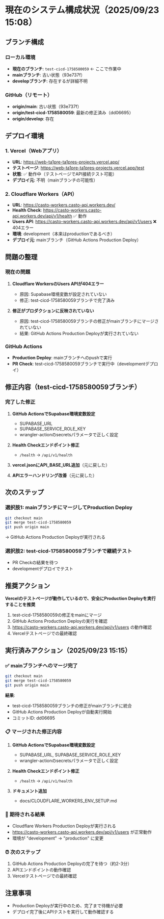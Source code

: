 # 現在のシステム構成状況（2025/09/23 15:08）

## ブランチ構成

### ローカル環境
- **現在のブランチ**: `test-cicd-1758580059` ← ここで作業中
- **mainブランチ**: 古い状態（93e737f）
- **developブランチ**: 存在するが詳細不明

### GitHub（リモート）
- **origin/main**: 古い状態（93e737f）
- **origin/test-cicd-1758580059**: 最新の修正済み（dd06695）
- **origin/develop**: 存在

## デプロイ環境

### 1. Vercel（Webアプリ）
- **URL**: https://web-ta1pre-ta1pres-projects.vercel.app/
- **テストページ**: https://web-ta1pre-ta1pres-projects.vercel.app/test
- **状態**: ✅ 動作中（テストページでAPI接続テスト可能）
- **デプロイ元**: 不明（mainブランチの可能性）

### 2. Cloudflare Workers（API）
- **URL**: https://casto-workers.casto-api.workers.dev/
- **Health Check**: https://casto-workers.casto-api.workers.dev/api/v1/health ✅ 動作
- **Users API**: https://casto-workers.casto-api.workers.dev/api/v1/users ❌ 404エラー
- **環境**: development（本来はproductionであるべき）
- **デプロイ元**: mainブランチ（GitHub Actions Production Deploy）

## 問題の整理

### 現在の問題
1. **Cloudflare WorkersのUsers APIが404エラー**
   - 原因: Supabase環境変数が設定されていない
   - 修正: test-cicd-1758580059ブランチで完了済み

2. **修正がプロダクションに反映されていない**
   - 原因: test-cicd-1758580059ブランチの修正がmainブランチにマージされていない
   - 結果: GitHub Actions Production Deployが実行されていない

### GitHub Actions
- **Production Deploy**: mainブランチへのpushで実行
- **PR Check**: test-cicd-1758580059ブランチで実行中（developmentデプロイ）

## 修正内容（test-cicd-1758580059ブランチ）

### 完了した修正
1. **GitHub ActionsでSupabase環境変数設定**
   - SUPABASE_URL
   - SUPABASE_SERVICE_ROLE_KEY
   - wrangler-actionのsecretsパラメータで正しく設定

2. **Health Checkエンドポイント修正**
   - `/health` → `/api/v1/health`

3. **vercel.jsonにAPI_BASE_URL追加**（元に戻した）

4. **APIエラーハンドリング改善**（元に戻した）

## 次のステップ

### 選択肢1: mainブランチにマージしてProduction Deploy
```bash
git checkout main
git merge test-cicd-1758580059
git push origin main
```
→ GitHub Actions Production Deployが実行される

### 選択肢2: test-cicd-1758580059ブランチで継続テスト
- PR Checkの結果を待つ
- developmentデプロイでテスト

## 推奨アクション

**Vercelのテストページが動作しているので、安全にProduction Deployを実行することを推奨**

1. test-cicd-1758580059の修正をmainにマージ
2. GitHub Actions Production Deployの実行を確認
3. https://casto-workers.casto-api.workers.dev/api/v1/users の動作確認
4. Vercelテストページでの最終確認

## 実行済みアクション（2025/09/23 15:15）

### ✅ mainブランチへのマージ完了
```bash
git checkout main
git merge test-cicd-1758580059
git push origin main
```

**結果**:
- test-cicd-1758580059ブランチの修正がmainブランチに統合
- GitHub Actions Production Deployが自動実行開始
- コミットID: dd06695

### 📋 マージされた修正内容
1. **GitHub ActionsでSupabase環境変数設定**
   - SUPABASE_URL, SUPABASE_SERVICE_ROLE_KEY
   - wrangler-actionのsecretsパラメータで正しく設定

2. **Health Checkエンドポイント修正**
   - `/health` → `/api/v1/health`

3. **ドキュメント追加**
   - docs/CLOUDFLARE_WORKERS_ENV_SETUP.md

### 🚀 期待される結果
- Cloudflare Workers Production Deployが実行される
- https://casto-workers.casto-api.workers.dev/api/v1/users が正常動作
- 環境が "development" → "production" に変更

### ⏰ 次のステップ
1. GitHub Actions Production Deployの完了を待つ（約2-3分）
2. APIエンドポイントの動作確認
3. Vercelテストページでの最終確認

## 注意事項

- Production Deployが実行中のため、完了まで待機が必要
- デプロイ完了後にAPIテストを実行して動作確認する
